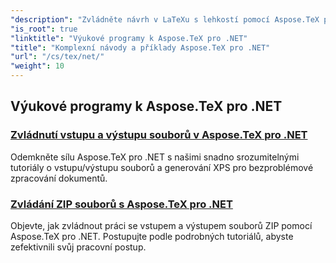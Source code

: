 ```yaml
---
"description": "Zvládněte návrh v LaTeXu s lehkostí pomocí Aspose.TeX pro .NET. Stáhněte si jej pro bezproblémovou integraci a prozkoumejte pokročilé formátování, práci se soubory, licencování a další."
"is_root": true
"linktitle": "Výukové programy k Aspose.TeX pro .NET"
"title": "Komplexní návody a příklady Aspose.TeX pro .NET"
"url": "/cs/tex/net/"
"weight": 10
---
```


## Výukové programy k Aspose.TeX pro .NET
### [Zvládnutí vstupu a výstupu souborů v Aspose.TeX pro .NET](./file-input-and-output/)
Odemkněte sílu Aspose.TeX pro .NET s našimi snadno srozumitelnými tutoriály o vstupu/výstupu souborů a generování XPS pro bezproblémové zpracování dokumentů.
### [Zvládání ZIP souborů s Aspose.TeX pro .NET](./mastering-zip-file-io/)
Objevte, jak zvládnout práci se vstupem a výstupem souborů ZIP pomocí Aspose.TeX pro .NET. Postupujte podle podrobných tutoriálů, abyste zefektivnili svůj pracovní postup.